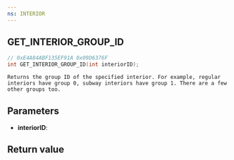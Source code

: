 ```yaml
---
ns: INTERIOR
---
```

## GET_INTERIOR_GROUP_ID

```c
// 0xE4A84ABF135EF91A 0x09D6376F
int GET_INTERIOR_GROUP_ID(int interiorID);
```

```
Returns the group ID of the specified interior. For example, regular interiors have group 0, subway interiors have group 1. There are a few other groups too.  
```

## Parameters
* **interiorID**: 

## Return value

